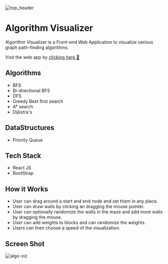 ![top_header](https://user-images.githubusercontent.com/54474853/132137700-29d70274-f36f-495b-8335-1f1f55a3f7c8.PNG)

# Algorithm Visualizer

Algorithm Visualizer is a Front-end Web Application to visualize various graph path-finding algorithms.

Visit the web app by [clicking here 🚀](https://algo-visualizer-vvit.netlify.app/)

## Algorithms 
* BFS
* Bi-directional BFS
* DFS
* Greedy Best first search
* A* search
* Dijkstra's

## DataStructures
* Priority Queue

## Tech Stack
* React JS
* BootStrap

## How it Works
* User can drag around a start and end node and set them in any place.
* User can draw walls by clicking an dragging the mouse pointer.
* User can optionally randomize the walls in the maze and add more walls by dragging the mouse.
* User can add weights to blocks and can randomize the weights.
* Users can then choose a speed of the visualization.

## Screen Shot

![algo-viz](https://user-images.githubusercontent.com/54474853/132138137-4a05ead8-74d2-4a87-b763-8f82cfcb3a34.PNG)


